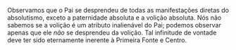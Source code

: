 Observamos que o Pai se desprendeu de todas as manifestações diretas do absolutismo, exceto a paternidade absoluta e a volição absoluta. Nós não sabemos se a volição é um atributo inalienável do Pai; podemos observar apenas que ele *não* se desprendeu da volição. Tal infinitude de vontade deve ter sido eternamente inerente à Primeira Fonte e Centro.